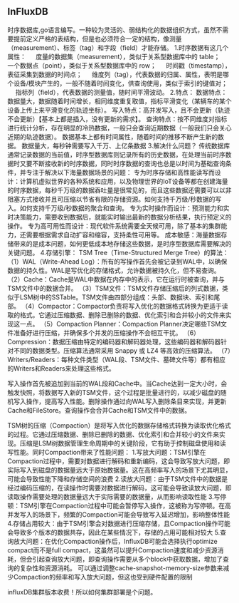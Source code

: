 ## InFluxDB
时序数据库,go语言编写。一种较为灵活的、弱结构化的数据组织方式，虽然不需要提前定义严格的表结构，但是也必须符合一定的结构，像测量（measurement）、标签（tag）和字段（field）才能存储。
1.时序数据有这几个属性：
​  度量的数据集（measurement），类似于关系型数据库中的 table；
​  一个数据点（point），类似于关系型数据库中的 row；
​  时间戳（timestamp），表征采集到数据的时间点；
​  维度列（tag），代表数据的归属、属性，表明是哪个设备/模块产生的，一般不随着时间变化，供查询使用，类似于索引的键值对；
​  指标列（field），代表数据的测量值，随时间平滑波动。
2.特点：
数据特点：数据量大，数据随着时间增长，相同维度重复取值，指标平滑变化（某辆车的某个设备上传上来平滑变化的轨迹坐标）。
写入特点：高并发写入，且不会更新（轨迹不会更新）【基本上都是插入，没有更新的需求】。
查询特点：按不同维度对指标进行统计分析，存在明显的冷热数据，一般只会查询近期数据（一般我们只会关心近期的轨迹数据）。
数据基本上都有时间属性，随着时间的推移不断产生新的数据。
数据量大，每秒钟需要写入千万、上亿条数据
3.解决什么问题？
传统数据库通常记录数据的当前值，时序型数据库则记录所有的历史数据，在处理当前时序数据时又要不断接收新的时序数据，同时时序数据的查询也总是以时间为基础查询条件，并专注于解决以下海量数据场景的问题：
专为时序存储和高性能读写而设计：计算机虚拟世界的各种系统和应用，以及物理世界的IoT设备等都在创建海量的时序数据，每秒千万级的数据吞吐量是很常见的，而且这些数据还需要可以以非阻塞方式接收并且可压缩以节省有限的存储资源。如何支持千万级/秒数据的写入。如何支持千万级/秒数据的聚合和查询。
专为实时操作而设计：预测能力和实时决策能力，需要收到数据后，就能实时输出最新的数据分析结果，执行预定义的操作。
专为高可用性而设计：现代软件系统需要全天候可用，除了基本的集群能力，还需要根据需求自动扩容和缩容，支持柔性可用等。
成本敏感：海量数据存储带来的是成本问题，如何更低成本地存储这些数据，是时序型数据库需要解决的关键问题。
4.存储引擎：
TSM Tree（Time-Structured Merge Tree）的算法：
（1）WAL（Write-Ahead Log）：所有的写操作首先会被记录到WAL中，以确保数据的持久性。WAL是写优化的存储格式，允许数据被持久化，但不易查询。
（2）Cache：Cache是WAL中数据在内存中的表示，它在运行时被查询，并与TSM文件中的数据合并。
（3）TSM文件：TSM文件存储压缩后的列式数据，类似于LSM树中的SSTable。TSM文件由四部分组成：头部、数据块、索引和尾部。
（4）Compactor：Compactor负责将写入优化的数据格式转换为更适于读取的格式。它通过压缩数据、删除已删除的数据、优化索引和合并较小的文件来实现这一点。
（5）Compaction Planner：Compaction Planner决定哪些TSM文件准备好进行压缩，并确保多个并发的压缩操作不会相互干扰。
（6）Compression：数据压缩由特定的编码器和解码器处理，这些编码器和解码器针对不同的数据类型。压缩算法通常采用 Snappy 或 LZ4 等高效的压缩算法。
（7）Writers/Readers：每种文件类型（WAL段、TSM文件、墓碑文件等）都有相应的Writers和Readers来处理这些格式。

写入操作首先被追加到当前的WAL段和Cache中。当Cache达到一定大小时，会触发快照，将数据写入新的TSM文件，这个过程是批量进行的，以减少磁盘的随机写入操作，提高写入性能。删除操作通过向WAL写入删除条目来实现，并更新Cache和FileStore。查询操作会合并Cache和TSM文件中的数据。

TSM树的压缩（Compaction）是将写入优化的数据存储格式转换为读取优化格式的过程。它通过压缩数据、删除已删除的数据、优化索引和合并较小的文件来实现。压缩是LSM树数据管理生命周期中的关键阶段，它有助于控制磁盘使用和读写性能。同时Compaction带来了性能问题：
1.写放大问题：TSM引擎在Compaction过程中，需要对数据进行解码和重新编码，这会导致写放大问题，即实际写入到磁盘的数据量远大于原始数据量。这在高频率写入的场景下尤其明显，可能会导致性能下降和存储空间的浪费
2.读放大问题：由于TSM文件中的数据是经过编码压缩的，在读操作时需要对数据进行解码，这可能会导致读放大问题，即读取操作需要处理的数据量远大于实际需要的数据量，从而影响读取性能
3.写停顿：TSM引擎在Compaction过程中可能会暂停写入操作，这被称为写停顿。在高并发写入的场景下，频繁的Compaction可能会导致写入延迟增加，影响整体性能
4.存储占用较大：由于TSM引擎会对数据进行压缩存储，且Compaction操作可能会导致多个版本的数据共存，因此在某些情况下，存储的占用可能相对较大
5.查询放大问题：在优化Compaction操作后，InfluxDB可能会选择执行optimize compact而不是full compact，这虽然可以提升Compaction速度和减少资源消耗，但会引起查询放大问题，即查询操作需要从多个block中获取数据，增加了查询的复杂性和资源消耗。
可以通过调整cache-snapshot-memory-size参数来减少Compaction的频率和写入放大问题，但这也受到硬件配置的限制

influxDB集群版本收费！所以如何集群部署是个问题。